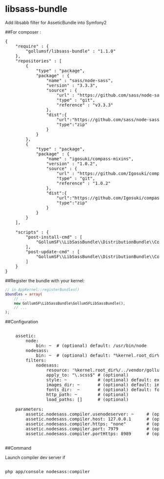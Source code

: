 # libsass-bundle
Add libsabb filter for AsseticBundle into Symfony2


##For composer :

<pre>
{
	"require" : {
		"gollumsf/libsass-bundle" : "1.1.0"
	},
	"repositories" : [
		{
			"type" : "package",
			"package" : {
				"name" : "sass/node-sass",
				"version" : "3.3.3",
				"source" : {
					"url" : "https://github.com/sass/node-sass.git",
					"type" : "git",
					"reference" : "v3.3.3"
				},
				"dist":{
					"url":"https://github.com/sass/node-sass/archive/v3.3.3.zip",
					"type":"zip"
				}
			}
		},
		{
			"type" : "package",
			"package" : {
				"name" : "igosuki/compass-mixins",
				"version" : "1.0.2",
				"source" : {
					"url" : "https://github.com/Igosuki/compass-mixins.git",
					"type" : "git",
					"reference" : "1.0.2"
				},
				"dist":{
					"url":"https://github.com/Igosuki/compass-mixins/archive/1.0.2.zip",
					"type":"zip"
				}
			}
		}
	],
	
	"scripts" : {
		"post-install-cmd" : [
			"GollumSF\\LibSassBundle\\DistributionBundle\\Composer\\ScriptHandler::submoduleInstall"
		],
		"post-update-cmd" : [
			"GollumSF\\LibSassBundle\\DistributionBundle\\Composer\\ScriptHandler::submoduleUpdate"
		]
	}
}
</pre>


##Register the bundle with your kernel:

```php
// in AppKernel::registerBundles()
$bundles = array(
    // ...
    new GollumSF\LibSassBundle\GollumSFLibSassBundle(),
    // ...
);
```

##Configuration

<pre>
	
	assetic:
		node:
			bin: ~  # (optional) default: /usr/bin/node
		nodesass:
			bin: ~  # (optional) default: "%kernel.root_dir%/../vendor/sass/node-sass/bin/node-sass"
		filters:
			nodesass:
				resource: '%kernel.root_dir%/../vendor/gollumsf/libsass/GollumSF/LibSassBundle/Resources/config/nodesass.xml'
				apply_to: "\.scss$" # (optional)
				style: ~            # (optional) default: expanded
				images_dir: ~       # (optional) default: images
				fonts_dir:  ~       # (optional) default: fonts
				http_path: ~        # (optional) 
				load_paths: []      # (optional) 
				
	parameters:
		assetic.nodesass.compiler.usenodeserver: ~     # (optional) default: false       Enabled generate assets routes for node compiler server (Only dor DEV)
		assetic.nodesass.compiler.host: 127.0.0.1      # (optional) default: "127.0.0.1" Host for node compiler server
		assetic.nodesass.compiler.https: "none"        # (optional) default: "none"      must be "none", "detect", "full" for http/https route generated
		assetic.nodesass.compiler.port: 7979           # (optional) default: 7979        HTTP port for compiler server
		assetic.nodesass.compiler.portHttps: 8989      # (optional) default: 8989        HTTPS port for compiler server
					
</pre>

##Command

Launch compiler dev server if  
<pre>	
php app/console nodesass:compiler
</pre>



